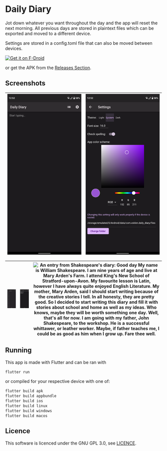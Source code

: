 # Daily Diary

Jot down whatever you want throughout the day and the app will reset the next morning. All previous days are stored in plaintext files which can be exported and moved to a different device.

Settings are stored in a config.toml file that can also be moved between devices.

[<img src="https://fdroid.gitlab.io/artwork/badge/get-it-on.png"
     alt="Get it on F-Droid"
     height="80">](https://f-droid.org/packages/com.voklen.daily_diary/)

or get the APK from the [Releases Section](https://github.com/Voklen/Daily-Diary/releases/latest).

## Screenshots


| ![The main diary writing screen with nothing written yet](metadata/en-GB/images/phoneScreenshots/4%20Empty.png) | ![Settings screen](metadata/en-GB/images/phoneScreenshots/1%20Settings.png) |
|:---:|:---:|

| ![A screen of the previous entries](metadata/en-GB/images/phoneScreenshots/2%20Previous%20entries.png) | ![A previous diary entry displaying sugar consumption: Burbon cream, 1½ waffles with butter, 2 squares of chocolate, Lint chocolate, 3 Biscuits with butter](metadata/en-GB/images/phoneScreenshots/3%20Sugar%20tracking.png) | ![An entry from Shakespeare's diary: Good day My name is William Shakespeare. I am nine years of age and live at Mary Arden's Farm. I attend King's New School of Stratford-upon-Avon. My favourite lesson is Latin, however I have always quite enjoyed English Literature. My mother, Mary Arden, said I should start writing because of the creative stories I tell. In all honesty, they are pretty good. So I decided to start writing this diary and fill it with stories about school and home as well as my ideas. Who knows, maybe they will be worth something one day. Well, that's all for now. I am going with my father, John Shakespeare, to the workshop. He is a successful whittawer, or leather worker. Maybe, if father teaches me, I could be as good as him when I grow up. Fare thee well.](metadata/en-GB/images/phoneScreenshots/0%20Shakespeare's%20diary.png) |
|:---:|:---:|:---:|

## Running

This app is made with Flutter and can be ran with
```
flutter run
```

or compiled for your respective device with one of:
```
flutter build apk
flutter build appbundle
flutter build ios
flutter build linux
flutter build windows
flutter build macos
```

## Licence
This software is licenced under the GNU GPL 3.0, see [LICENCE](LICENCE).
